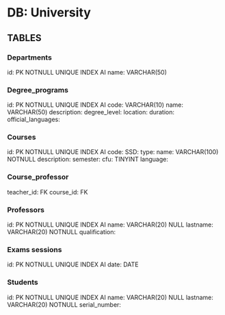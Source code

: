 # DB: University

## TABLES

### Departments

id:         PK NOTNULL UNIQUE INDEX AI
name:       VARCHAR(50)

### Degree_programs

id:                     PK NOTNULL UNIQUE INDEX AI
code:                   VARCHAR(10)
name:                   VARCHAR(50)
description:
degree_level:
location:
duration:
official_languages:

### Courses

id:             PK NOTNULL UNIQUE INDEX AI
code:
SSD:
type:
name:           VARCHAR(100) NOTNULL
description:
semester:
cfu:            TINYINT
language:

### Course_professor

teacher_id:     FK
course_id:      FK

### Professors

id:             PK NOTNULL UNIQUE INDEX AI
name:           VARCHAR(20) NULL
lastname:       VARCHAR(20) NOTNULL
qualification: 

### Exams sessions

id:         PK NOTNULL UNIQUE INDEX AI
date:       DATE

### Students

id:         PK NOTNULL UNIQUE INDEX AI
name:       VARCHAR(20) NULL
lastname:   VARCHAR(20) NOTNULL
serial_number:


